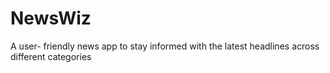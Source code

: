# NewsWiz
A user- friendly news app to stay informed with the latest headlines across different categories
